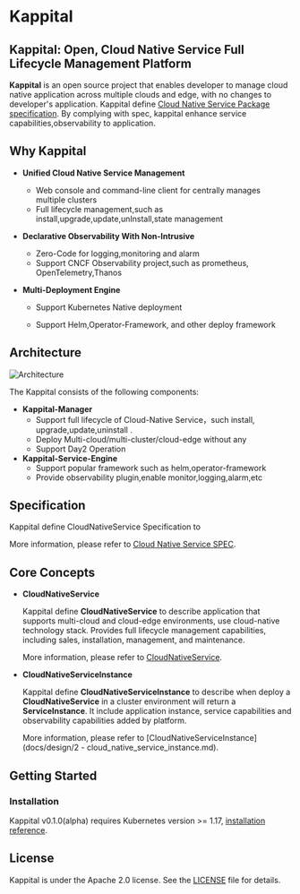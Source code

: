 # Kappital

## Kappital: Open, Cloud Native Service Full Lifecycle Management Platform

**Kappital** is an open source project that enables developer to manage cloud native application across multiple  clouds and edge, with no changes to developer's application. Kappital define [Cloud Native Service Package specification](docs/design/cloud_native_serivce_SPEC_DRAFT.md). By complying with spec, kappital enhance service capabilities,observability to application.



## Why Kappital



- **Unified Cloud Native Service Management**
  
  - Web console and command-line client for centrally manages multiple clusters
  - Full lifecycle management,such as install,upgrade,update,unInstall,state management
  
- **Declarative Observability With Non-Intrusive**
  
  - Zero-Code for logging,monitoring and alarm
  - Support CNCF Observability project,such as prometheus, OpenTelemetry,Thanos
  
- **Multi-Deployment Engine**

  - Support  Kubernetes Native deployment 

  - Support  Helm,Operator-Framework, and other deploy framework

    

## Architecture



![Architecture](docs/images/architecture.png)

The Kappital consists of the following components:

- __Kappital-Manager__
  - Support full lifecycle of Cloud-Native Service，such install, upgrade,update,uninstall .
  - Deploy Multi-cloud/multi-cluster/cloud-edge without any 
  - Support Day2 Operation
- __Kappital-Service-Engine__
  - Support popular framework such as helm,operator-framework
  - Provide observability plugin,enable monitor,logging,alarm,etc



## Specification

Kappital define CloudNativeService Specification to 



More information, please refer to [Cloud Native Service SPEC](docs/design/cloud_native_serivce_SPEC_DRAFT.md).

## Core Concepts



- __CloudNativeService__

  Kappital define **CloudNativeService** to describe application that supports multi-cloud and cloud-edge environments, use cloud-native technology stack. Provides full lifecycle management capabilities, including sales, installation, management, and maintenance.
  
  
  
  More information, please refer to [CloudNativeService](docs/design/cloud_native_service.md).



- __CloudNativeServiceInstance__

  Kappital define **CloudNativeServiceInstance** to describe when deploy a __CloudNativeService__ in a cluster environment will return a __ServiceInstance__. It include application instance, service capabilities and observability capabilities added by platform.

  

   More information, please refer to [CloudNativeServiceInstance](docs/design/2 - cloud_native_service_instance.md).



## Getting Started



### Installation

Kappital v0.1.0(alpha) requires Kubernetes version >= 1.17, [installation reference](./docs/installation/installation.md).


## License

Kappital is under the Apache 2.0 license. See the [LICENSE](./LICENSE) file for details.